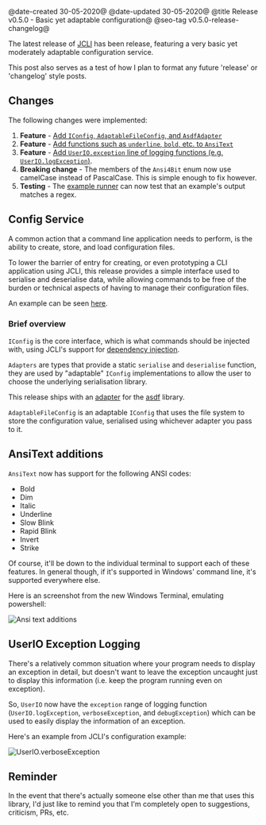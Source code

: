 @date-created 30-05-2020@
@date-updated 30-05-2020@
@title Release v0.5.0 - Basic yet adaptable configuration@
@seo-tag v0.5.0-release-changelog@

The latest release of [JCLI](https://code.dlang.org/packages/jcli) has been release, featuring a very basic yet moderately adaptable configuration service.

This post also serves as a test of how I plan to format any future 'release' or 'changelog' style posts.

## Changes

The following changes were implemented:

1. **Feature** - [Add `IConfig`, `AdaptableFileConfig`, and `AsdfAdapter`](#config-service)
2. **Feature** - [Add functions such as `underline`, `bold`, etc. to `AnsiText`](#ansitext-additions)
3. **Feature** - [Add `UserIO.exception` line of logging functions (e.g. `UserIO.logException`)](#userio-exception-logging).
4. **Breaking change** - The members of the `Ansi4Bit` enum now use camelCase instead of PascalCase. This is simple enough to fix however.
5. **Testing** - The [example runner](https://github.com/SealabJaster/jcli/blob/master/examples/test_all.ps1) can now test that an example's output matches a regex.

## Config Service

A common action that a command line application needs to perform, is the ability to create, store, and load configuration files.

To lower the barrier of entry for creating, or even prototyping a CLI application using JCLI, this release provides a simple interface
used to serialise and deserialise data, while allowing commands to be free of the burden or technical aspects of having to manage their
configuration files.

An example can be seen [here](https://github.com/SealabJaster/jcli/tree/master/examples/06-configuration).

### Brief overview

`IConfig` is the core interface, which is what commands should be injected with, using JCLI's support for [dependency injection](https://github.com/SealabJaster/jcli/tree/master/examples/05-dependency-injection).

`Adapters` are types that provide a static `serialise` and `deserialise` function, they are used by "adaptable" `IConfig` implementations to
allow the user to choose the underlying serialisation library.

This release ships with an [adapter](https://github.com/SealabJaster/jcli/blob/master/source/jaster/cli/adapters/config/asdf.d) for the
[asdf](https://github.com/libmir/asdf) library.

`AdaptableFileConfig` is an adaptable `IConfig` that uses the file system to store the configuration value, serialised using whichever
adapter you pass to it.

## AnsiText additions

`AnsiText` now has support for the following ANSI codes:

* Bold
* Dim
* Italic
* Underline
* Slow Blink
* Rapid Blink
* Invert
* Strike

Of course, it'll be down to the individual terminal to support each of these features. In general though, if it's supported in Windows' command line, it's
supported everywhere else.

Here is an screenshot from the new Windows Terminal, emulating powershell:

![Ansi text additions](/img/blogs/jcli/v050_ansi_text.webp)

## UserIO Exception Logging

There's a relatively common situation where your program needs to display an exception in detail, but doesn't want to leave the exception uncaught just
to display this information (i.e. keep the program running even on exception).

So, `UserIO` now have the `exception` range of logging function (`UserIO.logException`, `verboseException`, and `debugException`) which can be used
to easily display the information of an exception.

Here's an example from JCLI's configuration example:

![UserIO.verboseException](/img/blogs/jcli/v050_userio_exception.webp)

## Reminder

In the event that there's actually someone else other than me that uses this library, I'd just like to remind you that I'm completely
open to suggestions, criticism, PRs, etc.
